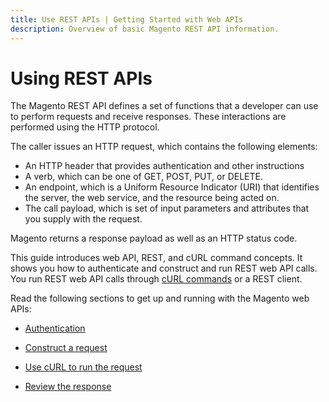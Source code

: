```yaml
---
title: Use REST APIs | Getting Started with Web APIs
description: Overview of basic Magento REST API information.
---
```


# Using REST APIs

The Magento REST API defines a set of functions that a developer can use to perform requests and receive responses. These interactions are performed using the HTTP protocol.

The caller issues an HTTP request, which contains the following elements:

*  An HTTP header that provides authentication and other instructions
*  A verb, which can be one of GET, POST, PUT, or DELETE.
*  An endpoint, which is a Uniform Resource Indicator (URI) that identifies the server, the web service, and the resource being acted on.
*  The call payload, which is set of input parameters and attributes that you supply with the request.

Magento returns a response payload as well as an HTTP status code.

This guide introduces web API, REST, and cURL command concepts. It shows you how to authenticate and construct and run REST web API calls. You run REST web API calls through <a href="./gs-curl">cURL commands</a> or a REST client.

Read the following sections to get up and running with the Magento web APIs:

<ul>
   <li>
      <p>
         <a href="./authentication/"> Authentication</a>
      </p>
   </li>
   <li>
      <p>
         <a href="./gs-web-api-request">Construct a request</a>
      </p>
   </li>
   <li>
      <p>
         <a href="./gs-curl">Use cURL to run the request</a>
      </p>
   </li>
   <li>
      <p>
         <a href="./gs-web-api-response">Review the response</a>
      </p>
   </li>
</ul>
